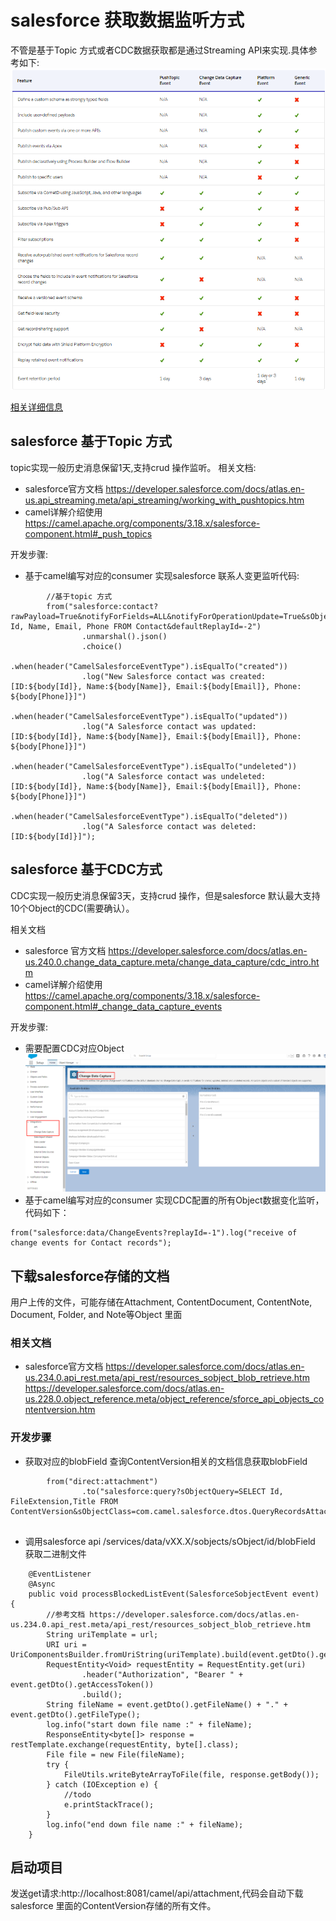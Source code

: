 # salesforce 获取数据监听方式

不管是基于Topic 方式或者CDC数据获取都是通过Streaming API来实现.具体参考如下:
![具体参考如下](./asserts/stream%20api.png)

[相关详细信息](https://developer.salesforce.com/docs/atlas.en-us.api_streaming.meta/api_streaming/event_comparison.htm)

## salesforce 基于Topic 方式

topic实现一般历史消息保留1天,支持crud 操作监听。
相关文档:
- salesforce官方文档
https://developer.salesforce.com/docs/atlas.en-us.api_streaming.meta/api_streaming/working_with_pushtopics.htm
- camel详解介绍使用
https://camel.apache.org/components/3.18.x/salesforce-component.html#_push_topics


开发步骤:
- 基于camel编写对应的consumer
实现salesforce 联系人变更监听代码:
```
        //基于topic 方式
        from("salesforce:contact?rawPayload=True&notifyForFields=ALL&notifyForOperationUpdate=True&sObjectName=Contact&sObjectClass=Contact&updateTopic=true&sObjectQuery=SELECT Id, Name, Email, Phone FROM Contact&defaultReplayId=-2")
                .unmarshal().json()
                .choice()
                .when(header("CamelSalesforceEventType").isEqualTo("created"))
                .log("New Salesforce contact was created: [ID:${body[Id]}, Name:${body[Name]}, Email:${body[Email]}, Phone: ${body[Phone]}]")
                .when(header("CamelSalesforceEventType").isEqualTo("updated"))
                .log("A Salesforce contact was updated: [ID:${body[Id]}, Name:${body[Name]}, Email:${body[Email]}, Phone: ${body[Phone]}]")
                .when(header("CamelSalesforceEventType").isEqualTo("undeleted"))
                .log("A Salesforce contact was undeleted: [ID:${body[Id]}, Name:${body[Name]}, Email:${body[Email]}, Phone: ${body[Phone]}]")
                .when(header("CamelSalesforceEventType").isEqualTo("deleted"))
                .log("A Salesforce contact was deleted: [ID:${body[Id]}]");
```

## salesforce 基于CDC方式

CDC实现一般历史消息保留3天，支持crud 操作，但是salesforce 默认最大支持10个Object的CDC(需要确认）。

相关文档
- salesforce 官方文档
   https://developer.salesforce.com/docs/atlas.en-us.240.0.change_data_capture.meta/change_data_capture/cdc_intro.htm
- camel详解介绍使用
https://camel.apache.org/components/3.18.x/salesforce-component.html#_change_data_capture_events

开发步骤:
- 需要配置CDC对应Object
![img.png](./asserts/CDC_config.png)
- 基于camel编写对应的consumer
实现CDC配置的所有Object数据变化监听，代码如下：
```
from("salesforce:data/ChangeEvents?replayId=-1").log("receive of change events for Contact records");
```

## 下载salesforce存储的文档
用户上传的文件，可能存储在Attachment, ContentDocument, ContentNote, Document, Folder, and Note等Object 里面
### 相关文档
 - salesforce官方文档
https://developer.salesforce.com/docs/atlas.en-us.234.0.api_rest.meta/api_rest/resources_sobject_blob_retrieve.htm
https://developer.salesforce.com/docs/atlas.en-us.228.0.object_reference.meta/object_reference/sforce_api_objects_contentversion.htm
### 开发步骤
 - 获取对应的blobField
查询ContentVersion相关的文档信息获取blobField
```
        from("direct:attachment")
                .to("salesforce:query?sObjectQuery=SELECT Id, FileExtension,Title FROM ContentVersion&sObjectClass=com.camel.salesforce.dtos.QueryRecordsAttachment")
 
```
 - 调用salesforce api /services/data/vXX.X/sobjects/sObject/id/blobField 获取二进制文件
```
    @EventListener
    @Async
    public void processBlockedListEvent(SalesforceSobjectEvent event) {
        //参考文档 https://developer.salesforce.com/docs/atlas.en-us.234.0.api_rest.meta/api_rest/resources_sobject_blob_retrieve.htm
        String uriTemplate = url;
        URI uri = UriComponentsBuilder.fromUriString(uriTemplate).build(event.getDto().getBlobField());
        RequestEntity<Void> requestEntity = RequestEntity.get(uri)
                .header("Authorization", "Bearer " + event.getDto().getAccessToken())
                .build();
        String fileName = event.getDto().getFileName() + "." + event.getDto().getFileType();
        log.info("start down file name :" + fileName);
        ResponseEntity<byte[]> response = restTemplate.exchange(requestEntity, byte[].class);
        File file = new File(fileName);
        try {
            FileUtils.writeByteArrayToFile(file, response.getBody());
        } catch (IOException e) {
            //todo
            e.printStackTrace();
        }
        log.info("end down file name :" + fileName);
    }
```

## 启动项目
发送get请求:http://localhost:8081/camel/api/attachment,代码会自动下载salesforce 里面的ContentVersion存储的所有文件。
